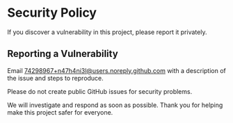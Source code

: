 # Security Policy

If you discover a vulnerability in this project, please report it privately.

## Reporting a Vulnerability

Email <74298967+n47h4ni3l@users.noreply.github.com> with a description of the issue and steps to reproduce.

Please do not create public GitHub issues for security problems.

We will investigate and respond as soon as possible. Thank you for helping make this project safer for everyone.
